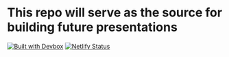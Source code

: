# This repo will serve as the source for building future presentations

[![Built with Devbox](https://www.jetify.com/img/devbox/shield_galaxy.svg)](https://www.jetify.com/devbox/docs/contributor-quickstart/) [![Netlify Status](https://api.netlify.com/api/v1/badges/8c4d4255-39f9-4441-8d48-d7be506cd43e/deploy-status)](https://app.netlify.com/sites/presentations-nfribeiro/deploys)
